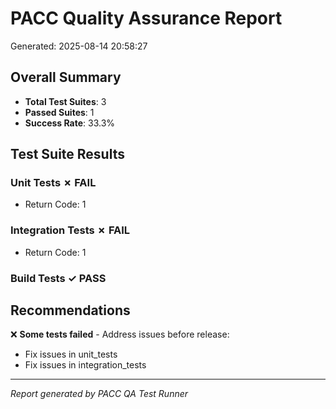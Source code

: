 # PACC Quality Assurance Report
Generated: 2025-08-14 20:58:27

## Overall Summary
- **Total Test Suites**: 3
- **Passed Suites**: 1
- **Success Rate**: 33.3%

## Test Suite Results

### Unit Tests ✗ FAIL
- Return Code: 1

### Integration Tests ✗ FAIL
- Return Code: 1

### Build Tests ✓ PASS

## Recommendations
❌ **Some tests failed** - Address issues before release:
- Fix issues in unit_tests
- Fix issues in integration_tests

---
*Report generated by PACC QA Test Runner*